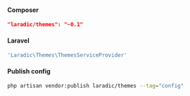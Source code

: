 <!---
title: Installation
author: Robin Radic
icon: fa fa-legal
-->

#### Composer
```JSON
"laradic/themes": "~0.1"
```
  
#### Laravel
```php
'Laradic\Themes\ThemesServiceProvider'
```
  
#### Publish config
```sh
php artisan vendor:publish laradic/themes --tag="config"
```
